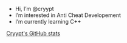 - Hi, I’m @cryypt
- I’m interested in Anti Cheat Developement
- I’m currently learning C++

[Cryypt's GitHub stats](https://github-readme-stats.vercel.app/api?username=cryypt&show_icons=true&theme=synthwave)
